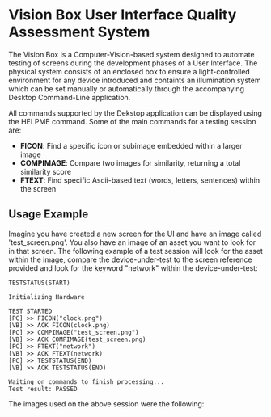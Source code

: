 # Vision Box User Interface Quality Assessment System
The Vision Box is a Computer-Vision-based system designed to automate testing of screens during the development phases of a User Interface. The physical system consists of an enclosed box to ensure a light-controlled environment for any device introduced and containts an illumination system which can be set manually or automatically through the accompanying Desktop Command-Line application.

All commands supported by the Dekstop application can be displayed using the HELPME command. Some of the main commands for a testing session are:
- **FICON**: Find a specific icon or subimage embedded within a larger image
- **COMPIMAGE**: Compare two images for similarity, returning a total similarity score
- **FTEXT**: Find specific Ascii-based text (words, letters, sentences) within the screen

## Usage Example
Imagine you have created a new screen for the UI and have an image called 'test\_screen.png'. You also have an image of an asset you want to look for in that screen. The following example of a test session will look for the asset within the image, compare the device-under-test to the screen reference provided and look for the keyword "network" within the device-under-test:

```
TESTSTATUS(START)

Initializing Hardware

TEST STARTED
[PC] >> FICON("clock.png")
[VB] >> ACK FICON(clock.png)
[PC] >> COMPIMAGE("test_screen.png")
[VB] >> ACK COMPIMAGE(test_screen.png)
[PC] >> FTEXT("network")
[VB] >> ACK FTEXT(network)
[PC] >> TESTSTATUS(END)
[VB] >> ACK TESTSTATUS(END)

Waiting on commands to finish processing...
Test result: PASSED
```
The images used on the above session were the following:


